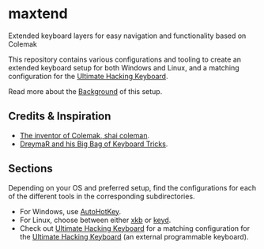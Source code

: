 # maxtend
Extended keyboard layers for easy navigation and functionality based on Colemak

This repository contains various configurations and tooling to create an extended keyboard setup for both Windows and Linux, and a matching configuration for the [Ultimate Hacking Keyboard](https://ultimatehackingkeyboard.com).

Read more about the [Background](BACKGROUND.md) of this setup.

## Credits & Inspiration
- [The inventor of Colemak, shai coleman](https://colemak.com).
- [DreymaR and his Big Bag of Keyboard Tricks](https://dreymar.colemak.org/).

## Sections
Depending on your OS and preferred setup, find the configurations for each of the different tools in the corresponding subdirectories. 
- For Windows, use [AutoHotKey](ahk/). 
- For Linux, choose between either [xkb](xkb/) or [keyd](keyd/). 
- Check out [Ultimate Hacking Keyboard](uhk/) for a matching configuration for the [Ultimate Hacking Keyboard](https://ultimatehackingkeyboard.com) (an external programmable keyboard).
